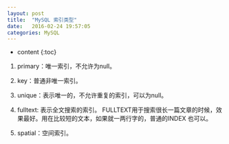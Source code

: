 ```yaml
---
layout: post
title:  "MySQL 索引类型"
date:   2016-02-24 19:57:05
categories: MySQL
---
```


* content
{:toc}

1. primary：唯一索引，不允许为null。

2. key：普通非唯一索引。

3. unique：表示唯一的，不允许重复的索引，可以为null。

4. fulltext: 表示全文搜索的索引。 FULLTEXT用于搜索很长一篇文章的时候，效果最好。用在比较短的文本，如果就一两行字的，普通的INDEX 也可以。

5. spatial：空间索引。
